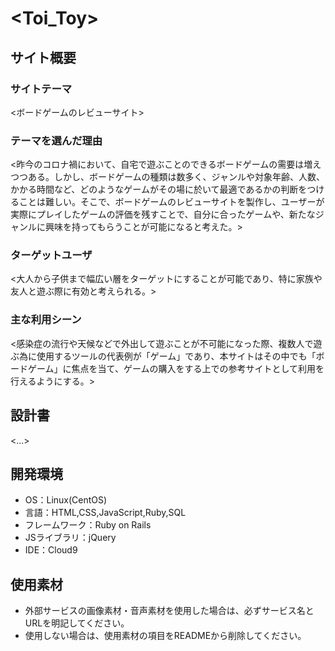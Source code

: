 # <Toi_Toy>

## サイト概要
### サイトテーマ
<ボードゲームのレビューサイト>

### テーマを選んだ理由
<昨今のコロナ禍において、自宅で遊ぶことのできるボードゲームの需要は増えつつある。しかし、ボードゲームの種類は数多く、ジャンルや対象年齢、人数、かかる時間など、どのようなゲームがその場に於いて最適であるかの判断をつけることは難しい。そこで、ボードゲームのレビューサイトを製作し、ユーザーが実際にプレイしたゲームの評価を残すことで、自分に合ったゲームや、新たなジャンルに興味を持ってもらうことが可能になると考えた。>

### ターゲットユーザ
<大人から子供まで幅広い層をターゲットにすることが可能であり、特に家族や友人と遊ぶ際に有効と考えられる。>

### 主な利用シーン
<感染症の流行や天候などで外出して遊ぶことが不可能になった際、複数人で遊ぶ為に使用するツールの代表例が「ゲーム」であり、本サイトはその中でも「ボードゲーム」に焦点を当て、ゲームの購入をする上での参考サイトとして利用を行えるようにする。>

## 設計書
<...>

## 開発環境
- OS：Linux(CentOS)
- 言語：HTML,CSS,JavaScript,Ruby,SQL
- フレームワーク：Ruby on Rails
- JSライブラリ：jQuery
- IDE：Cloud9

## 使用素材
- 外部サービスの画像素材・音声素材を使用した場合は、必ずサービス名とURLを明記してください。
- 使用しない場合は、使用素材の項目をREADMEから削除してください。